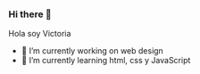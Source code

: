 ### Hi there 👋
Hola soy Victoria
- 🔭 I’m currently working on web design
- 🌱 I’m currently learning html, css y JavaScript




